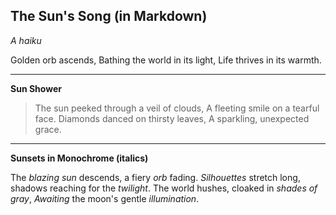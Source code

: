 ## The Sun's Song (in Markdown)

*A haiku*

Golden orb ascends,
Bathing the world in its light,
Life thrives in its warmth.

---

**Sun Shower**

> The sun peeked through a veil of clouds,
> A fleeting smile on a tearful face.
> Diamonds danced on thirsty leaves,
> A sparkling, unexpected grace.

---

**Sunsets in Monochrome (italics)**

The _blazing sun_ descends, a fiery _orb_ fading.
_Silhouettes_ stretch long, shadows reaching for the _twilight_.
The world hushes, cloaked in _shades of gray_,
_Awaiting_ the moon's gentle _illumination_.
